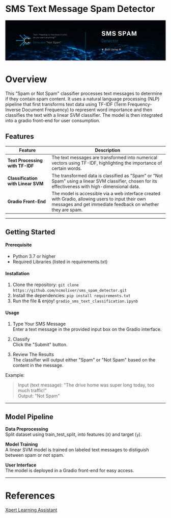 # SMS Text Message Spam Detector

![Spam detector logo, heading and electrical background image](spam_logo.png)

# Overview

This "Spam or Not Spam" classifier processes text messages to determine if they contain spam content. It uses a natural language processing (NLP) pipeline that first transforms text data using TF-IDF (Term Frequency-Inverse Document Frequency) to represent word importance and then classifies the text with a linear SVM classifier. The model is then integrated into a gradio front-end for user consumption.

## Features

| Feature                            | Description                                                                                                                                                      |
| ---------------------------------- | ---------------------------------------------------------------------------------------------------------------------------------------------------------------- |
| **Text Processing with TF-IDF**    | The text messages are transformed into numerical vectors using TF-IDF, highlighting the importance of certain words.                                             |
| **Classification with Linear SVM** | The transformed data is classified as "Spam" or "Not Spam" using a linear SVM classifier, chosen for its effectiveness with high-dimensional data.               |
| **Gradio Front-End**               | The model is accessible via a web interface created with Gradio, allowing users to input their own messages and get immediate feedback on whether they are spam. |

---

## Getting Started

#### Prerequisite

- Python 3.7 or higher
- Required Libraries (listed in requirements.txt)

#### Installation

1. Clone the repository:
   `git clone https://github.com/ncmoliver/sms_spam_detector.git`
2. Install the dependencies:
   `pip install requirements.txt`
3. Run the file & enjoy! `gradio_sms_text_classification.ipynb`

#### Usage

1. Type Your SMS Message  
   Enter a text message in the provided input box on the Gradio interface.

2. Classify  
   Click the "Submit" button.

3. Review The Results  
   The classifier will output either "Spam" or "Not Spam" based on the content in the message.

Example:

> Input (text message): "The drive home was super long today, too much traffic!"  
> Output: "Not Spam"

---

## Model Pipeline

**Data Preprocessing**  
Split dataset using train_test_split, into features (`X`) and target (`y`).

**Model Training**  
 A linear SVM model is trained on labeled text messages to distiguish between spam or not spam.

**User Interface**  
The model is deployed in a Gradio front-end for easy access.

---

# References

[Xpert Learning Assistant](https://bootcampspot.instructure.com/courses/6028/external_tools/313)
